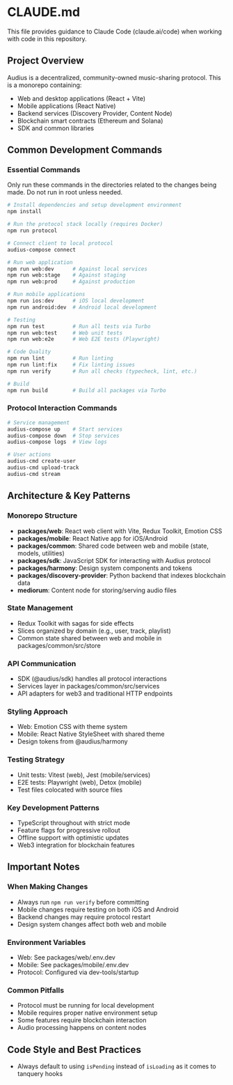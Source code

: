 # CLAUDE.md

This file provides guidance to Claude Code (claude.ai/code) when working with code in this repository.

## Project Overview

Audius is a decentralized, community-owned music-sharing protocol. This is a monorepo containing:

- Web and desktop applications (React + Vite)
- Mobile applications (React Native)
- Backend services (Discovery Provider, Content Node)
- Blockchain smart contracts (Ethereum and Solana)
- SDK and common libraries

## Common Development Commands

### Essential Commands

Only run these commands in the directories related to the changes being made. Do not run in root unless needed.

```bash
# Install dependencies and setup development environment
npm install

# Run the protocol stack locally (requires Docker)
npm run protocol

# Connect client to local protocol
audius-compose connect

# Run web application
npm run web:dev      # Against local services
npm run web:stage    # Against staging
npm run web:prod     # Against production

# Run mobile applications
npm run ios:dev      # iOS local development
npm run android:dev  # Android local development

# Testing
npm run test         # Run all tests via Turbo
npm run web:test     # Web unit tests
npm run web:e2e      # Web E2E tests (Playwright)

# Code Quality
npm run lint         # Run linting
npm run lint:fix     # Fix linting issues
npm run verify       # Run all checks (typecheck, lint, etc.)

# Build
npm run build        # Build all packages via Turbo
```

### Protocol Interaction Commands

```bash
# Service management
audius-compose up    # Start services
audius-compose down  # Stop services
audius-compose logs  # View logs

# User actions
audius-cmd create-user
audius-cmd upload-track
audius-cmd stream
```

## Architecture & Key Patterns

### Monorepo Structure

- **packages/web**: React web client with Vite, Redux Toolkit, Emotion CSS
- **packages/mobile**: React Native app for iOS/Android
- **packages/common**: Shared code between web and mobile (state, models, utilities)
- **packages/sdk**: JavaScript SDK for interacting with Audius protocol
- **packages/harmony**: Design system components and tokens
- **packages/discovery-provider**: Python backend that indexes blockchain data
- **mediorum**: Content node for storing/serving audio files

### State Management

- Redux Toolkit with sagas for side effects
- Slices organized by domain (e.g., user, track, playlist)
- Common state shared between web and mobile in packages/common/src/store

### API Communication

- SDK (@audius/sdk) handles all protocol interactions
- Services layer in packages/common/src/services
- API adapters for web3 and traditional HTTP endpoints

### Styling Approach

- Web: Emotion CSS with theme system
- Mobile: React Native StyleSheet with shared theme
- Design tokens from @audius/harmony

### Testing Strategy

- Unit tests: Vitest (web), Jest (mobile/services)
- E2E tests: Playwright (web), Detox (mobile)
- Test files colocated with source files

### Key Development Patterns

- TypeScript throughout with strict mode
- Feature flags for progressive rollout
- Offline support with optimistic updates
- Web3 integration for blockchain features

## Important Notes

### When Making Changes

- Always run `npm run verify` before committing
- Mobile changes require testing on both iOS and Android
- Backend changes may require protocol restart
- Design system changes affect both web and mobile

### Environment Variables

- Web: See packages/web/.env.dev
- Mobile: See packages/mobile/.env.dev
- Protocol: Configured via dev-tools/startup

### Common Pitfalls

- Protocol must be running for local development
- Mobile requires proper native environment setup
- Some features require blockchain interaction
- Audio processing happens on content nodes

## Code Style and Best Practices

- Always default to using `isPending` instead of `isLoading` as it comes to tanquery hooks
